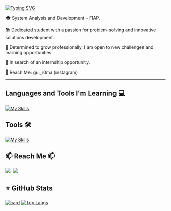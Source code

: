 <div>
            
[![Typing SVG](https://readme-typing-svg.demolab.com/?lines=Hi+there,+I'm+Guilherme!+👋🏼;You+can+call+me+Gui!&size=32&color=#20B2AA&height=50&width=700&duration=6000&pause=3000)](https://git.io/typing-svg)

🎓 System Analysis and Development - FIAP.

📚 Dedicated student with a passion for problem-solving and innovative solutions development.

🚀 Determined to grow professionally, I am open to new challenges and learning opportunities.

💼 In search of an internship opportunity.

💬 Reach Me: gui_r0ma (instagram)
</div>

---

## Languages and Tools I'm Learning 💻

[![My Skills](https://skillicons.dev/icons?i=java,js,html,css,ts,react,python,cs,cpp,dotnet,tailwind,vite,windows,linux&perline=8)](https://skillicons.dev)

## Tools 🛠️
[![My Skills](https://skillicons.dev/icons?i=vscode,idea,pycharm,git,github,figma)](https://skillicons.dev)

## 📫 Reach Me 📫
<a href="https://www.linkedin.com/in/guilherme-romanholi-6b71782b7/" target="_blank"><img loading="lazy" src="https://img.shields.io/badge/-LinkedIn-%230077B5?style=for-the-badge&logo=linkedin&logoColor=white" target="_blank"></a>‎ ‎ ‎
<a href = "mailto:guilhermeroma343@gmail.com"><img loading="lazy" src="https://img.shields.io/badge/Gmail-D14836?style=for-the-badge&logo=gmail&logoColor=white" target="_blank"></a>‎

## ⭐ GitHub Stats

[![card](https://github-readme-stats.vercel.app/api?username=GuiRomanholi&theme=tokyonight)](https://github.com/anuraghazra/github-readme-stats) [![Top Langs](https://github-readme-stats.vercel.app/api/top-langs/?username=GuiRomanholi&layout=compact&theme=tokyonight&langs_count=8)](https://github.com/anuraghazra/github-readme-stats)


